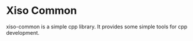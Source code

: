 # Xiso Common

xiso-common is a simple cpp library. It provides some simple tools for cpp development.
